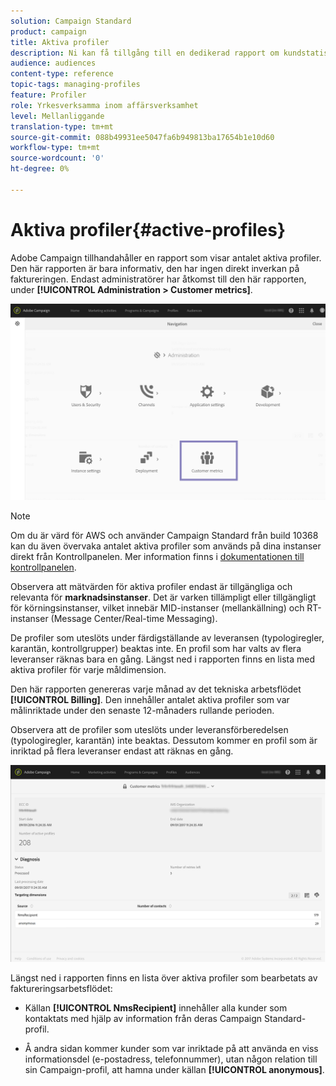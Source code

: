 ```yaml
---
solution: Campaign Standard
product: campaign
title: Aktiva profiler
description: Ni kan få tillgång till en dedikerad rapport om kundstatistik och visualisera aktiva profiler i er Campaign-databas.
audience: audiences
content-type: reference
topic-tags: managing-profiles
feature: Profiler
role: Yrkesverksamma inom affärsverksamhet
level: Mellanliggande
translation-type: tm+mt
source-git-commit: 088b49931ee5047fa6b949813ba17654b1e10d60
workflow-type: tm+mt
source-wordcount: '0'
ht-degree: 0%

---
```



# Aktiva profiler{#active-profiles}

Adobe Campaign tillhandahåller en rapport som visar antalet aktiva profiler. Den här rapporten är bara informativ, den har ingen direkt inverkan på faktureringen. Endast administratörer har åtkomst till den här rapporten, under **[!UICONTROL Administration > Customer metrics]**.

![](assets/audience_active_profiles1.png)

>[!NOTE]
>
>Om du är värd för AWS och använder Campaign Standard från build 10368 kan du även övervaka antalet aktiva profiler som används på dina instanser direkt från Kontrollpanelen. Mer information finns i [dokumentationen till kontrollpanelen](https://docs.adobe.com/content/help/en/control-panel/using/performance-monitoring/active-profiles-monitoring.html).
>
>Observera att mätvärden för aktiva profiler endast är tillgängliga och relevanta för **marknadsinstanser**. Det är varken tillämpligt eller tillgängligt för körningsinstanser, vilket innebär MID-instanser (mellankällning) och RT-instanser (Message Center/Real-time Messaging).


De profiler som uteslöts under färdigställande av leveransen (typologiregler, karantän, kontrollgrupper) beaktas inte. En profil som har valts av flera leveranser räknas bara en gång. Längst ned i rapporten finns en lista med aktiva profiler för varje måldimension.

Den här rapporten genereras varje månad av det tekniska arbetsflödet **[!UICONTROL Billing]**. Den innehåller antalet aktiva profiler som var målinriktade under den senaste 12-månaders rullande perioden.

Observera att de profiler som uteslöts under leveransförberedelsen (typologiregler, karantän) inte beaktas. Dessutom kommer en profil som är inriktad på flera leveranser endast att räknas en gång.

![](assets/audience_active_profiles2.png)

Längst ned i rapporten finns en lista över aktiva profiler som bearbetats av faktureringsarbetsflödet:

* Källan **[!UICONTROL NmsRecipient]** innehåller alla kunder som kontaktats med hjälp av information från deras Campaign Standard-profil.

* Å andra sidan kommer kunder som var inriktade på att använda en viss informationsdel (e-postadress, telefonnummer), utan någon relation till sin Campaign-profil, att hamna under källan **[!UICONTROL anonymous]**.
